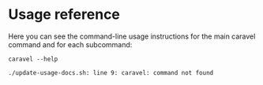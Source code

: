 # Usage reference


Here you can see the command-line usage instructions for the main caravel command and for each subcommand:


`caravel --help`
```
./update-usage-docs.sh: line 9: caravel: command not found
```
